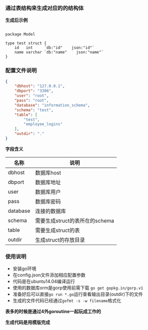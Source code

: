 ### 通过表结构来生成对应的的结构体


**生成后示例**

```

package Model

type test struct {
	id   int     `db:"id"    json:"id"`
	name varchar `db:"name"    json:"name"`
}

```


### 配置文件说明

```json
{
    "dbhost": "127.0.0.1",
    "dbport": "3306",
    "user": "root",
    "pass": "root",
    "database": "information_schema",
    "schema": "test",
    "table": [
        "test",
        "employee_logins"
    ],
    "outdir": "."
}
```

**字段含义**

名称|说明|
--- | --- |
dbhost| 数据库host|
dbport| 数据库地址|
user| 数据库用户|
pass| 数据库密码|
database| 连接的数据库|
schema| 需要生成struct的表所在的schema|
table| 需要生成struct的表|
outdir| 生成struct的存放目录|


### 使用说明
- 安装go环境
- 在config.json文件添加相应配置参数
- 代码是在ubuntu14.04编译运行
- 使用的数据库orm是gorp使用前需下载 `go get gopkg.in/gorp.v1`
- 准备好后可以直接`go run *.go`运行查看输出目录(outdir)下的文件
- 生成的文件代码已经通过`gofmt -s -w filename`格式化


**表多的时候是通过4外goroutine一起玩成工作的**


**生成代码是用模版完成**




